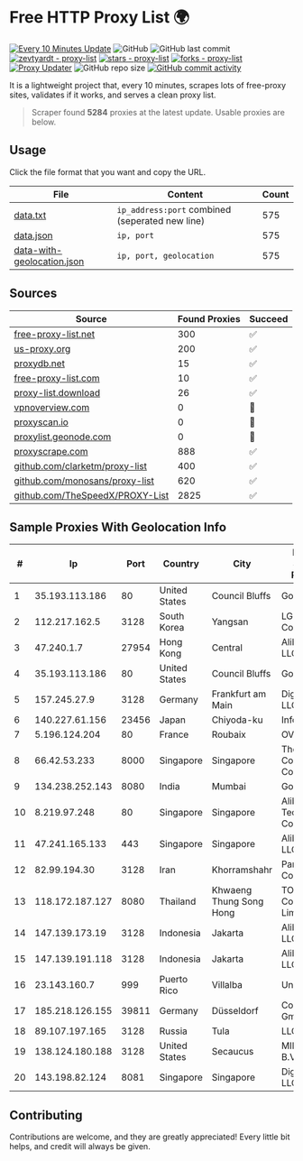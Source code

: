 
# Free HTTP Proxy List 🌍

[![Every 10 Minutes Update](https://github.com/mertguvencli/http-proxy-list/actions/workflows/main.yml/badge.svg?branch=main)](https://github.com/mertguvencli/http-proxy-list/actions/workflows/main.yml)
![GitHub](https://img.shields.io/github/license/mertguvencli/http-proxy-list)
![GitHub last commit](https://img.shields.io/github/last-commit/mertguvencli/http-proxy-list)
[![zevtyardt - proxy-list](https://img.shields.io/static/v1?label=zevtyardt&message=proxy-list&color=blue&logo=github)](https://github.com/zevtyardt/proxy-list "Go to GitHub repo")
[![stars - proxy-list](https://img.shields.io/github/stars/zevtyardt/proxy-list?style=social)](https://github.com/zevtyardt/proxy-list)
[![forks - proxy-list](https://img.shields.io/github/forks/zevtyardt/proxy-list?style=social)](https://github.com/zevtyardt/proxy-list)
[![Proxy Updater](https://github.com/zevtyardt/proxy-list/workflows/Proxy%20Updater/badge.svg)](https://github.com/zevtyardt/proxy-list/actions?query=workflow:"Proxy+Updater")
![GitHub repo size](https://img.shields.io/github/repo-size/zevtyardt/proxy-list)
[![GitHub commit activity](https://img.shields.io/github/commit-activity/m/zevtyardt/proxy-list?logo=commits)](https://github.com/zevtyardt/proxy-list/commits/main)

It is a lightweight project that, every 10 minutes, scrapes lots of free-proxy sites, validates if it works, and serves a clean proxy list.

> Scraper found **5284** proxies at the latest update. Usable proxies are below.

## Usage

Click the file format that you want and copy the URL.

|File|Content|Count|
|----|-------|-----|
|[data.txt](https://raw.githubusercontent.com/mertguvencli/http-proxy-list/main/proxy-list/data.txt)|`ip_address:port` combined (seperated new line)|575|
|[data.json](https://raw.githubusercontent.com/mertguvencli/http-proxy-list/main/proxy-list/data.json)|`ip, port`|575|
|[data-with-geolocation.json](https://raw.githubusercontent.com/mertguvencli/http-proxy-list/main/proxy-list/data-with-geolocation.json)|`ip, port, geolocation`|575|

## Sources

|Source|Found Proxies|Succeed|
|------|-------------|-------|
|[free-proxy-list.net](https://free-proxy-list.net)|300|✅|
|[us-proxy.org](https://www.us-proxy.org)|200|✅|
|[proxydb.net](http://proxydb.net)|15|✅|
|[free-proxy-list.com](https://free-proxy-list.com/?page=&port=&type%5B%5D=http&type%5B%5D=https&up_time=0&search=Search)|10|✅|
|[proxy-list.download](https://www.proxy-list.download/HTTP)|26|✅|
|[vpnoverview.com](https://vpnoverview.com/privacy/anonymous-browsing/free-proxy-servers)|0|🚫|
|[proxyscan.io](https://www.proxyscan.io)|0|🚫|
|[proxylist.geonode.com](https://proxylist.geonode.com/api/proxy-list?limit=300&page=1&sort_by=lastChecked&sort_type=desc&protocols=http,https)|0|🚫|
|[proxyscrape.com](https://api.proxyscrape.com/v2/?request=displayproxies&protocol=http&timeout=10000&country=all&ssl=all&anonymity=all)|888|✅|
|[github.com/clarketm/proxy-list](https://raw.githubusercontent.com/clarketm/proxy-list/master/proxy-list-raw.txt)|400|✅|
|[github.com/monosans/proxy-list](https://raw.githubusercontent.com/monosans/proxy-list/main/proxies/http.txt)|620|✅|
|[github.com/TheSpeedX/PROXY-List](https://raw.githubusercontent.com/TheSpeedX/PROXY-List/master/http.txt)|2825|✅|


## Sample Proxies With Geolocation Info

|#|Ip|Port|Country|City|Internet Service Provider|
|-|--|----|-------|----|-------------------------|
|1|35.193.113.186|80|United States|Council Bluffs|Google LLC|
|2|112.217.162.5|3128|South Korea|Yangsan|LG DACOM Corporation|
|3|47.240.1.7|27954|Hong Kong|Central|Alibaba.com LLC|
|4|35.193.113.186|80|United States|Council Bluffs|Google LLC|
|5|157.245.27.9|3128|Germany|Frankfurt am Main|DigitalOcean, LLC|
|6|140.227.61.156|23456|Japan|Chiyoda-ku|InfoSphere|
|7|5.196.124.204|80|France|Roubaix|OVH SAS|
|8|66.42.53.233|8000|Singapore|Singapore|The Constant Company|
|9|134.238.252.143|8080|India|Mumbai|Google LLC|
|10|8.219.97.248|80|Singapore|Singapore|Alibaba (US) Technology Co., Ltd.|
|11|47.241.165.133|443|Singapore|Singapore|Alibaba.com LLC|
|12|82.99.194.30|3128|Iran|Khorramshahr|ParsOnline Co.|
|13|118.172.187.127|8080|Thailand|Khwaeng Thung Song Hong|TOT Public Company Limited|
|14|147.139.173.19|3128|Indonesia|Jakarta|Alibaba.com LLC|
|15|147.139.191.118|3128|Indonesia|Jakarta|Alibaba.com LLC|
|16|23.143.160.7|999|Puerto Rico|Villalba|Unonet Corp|
|17|185.218.126.155|39811|Germany|Düsseldorf|Contabo GmbH|
|18|89.107.197.165|3128|Russia|Tula|LLC TK Altair|
|19|138.124.180.188|3128|United States|Secaucus|MIRholding B.V.|
|20|143.198.82.124|8081|Singapore|Singapore|DigitalOcean, LLC|



## Contributing

Contributions are welcome, and they are greatly appreciated! Every
little bit helps, and credit will always be given.

